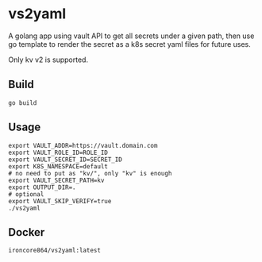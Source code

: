 # vs2yaml

A golang app using vault API to get all secrets under a given path, then use go template to render the secret as a k8s secret yaml files for future uses.

Only kv v2 is supported.

## Build

```
go build
```

## Usage

```
export VAULT_ADDR=https://vault.domain.com
export VAULT_ROLE_ID=ROLE_ID
export VAULT_SECRET_ID=SECRET_ID
export K8S_NAMESPACE=default
# no need to put as "kv/", only "kv" is enough
export VAULT_SECRET_PATH=kv
export OUTPUT_DIR=.
# optional
export VAULT_SKIP_VERIFY=true
./vs2yaml
```

## Docker

```
ironcore864/vs2yaml:latest
```
